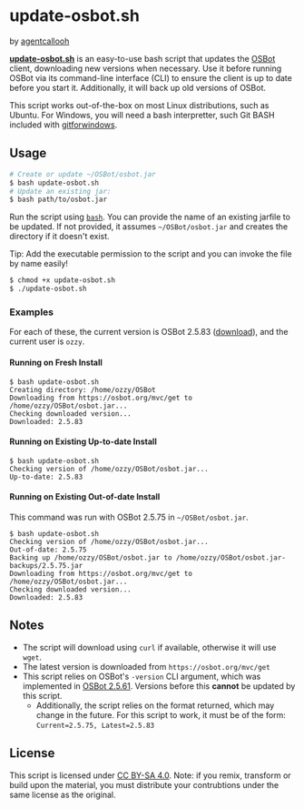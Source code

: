 # update-osbot.sh

by [agentcallooh](https://osbot.org/forum/profile/342261-agentcallooh/)

**[update-osbot.sh](update-osbot.sh)** is an easy-to-use bash script that updates the [OSBot](https://osbot.org) client, downloading new versions when necessary. Use it before running OSBot via its command-line interface (CLI) to ensure the client is up to date before you start it. Additionally, it will back up old versions of OSBot.

This script works out-of-the-box on most Linux distributions, such as Ubuntu. For Windows, you will need a bash interpretter, such Git BASH included with [gitforwindows](https://gitforwindows.org/#bash).

## Usage

```bash
# Create or update ~/OSBot/osbot.jar
$ bash update-osbot.sh
# Update an existing jar: 
$ bash path/to/osbot.jar
```

Run the script using [`bash`](https://en.wikipedia.org/wiki/Bash_(Unix_shell)). You can provide the name of an existing jarfile to be updated. If not provided, it assumes `~/OSBot/osbot.jar` and creates the directory if it doesn't exist.

Tip: Add the executable permission to the script and you can invoke the file by name easily!

```bash
$ chmod +x update-osbot.sh
$ ./update-osbot.sh
```

### Examples

For each of these, the current version is OSBot 2.5.83 ([download](http://osbot.org/devbuilds/osbot%202.5.75.jar)), and the current user is `ozzy`.

#### Running on Fresh Install

```
$ bash update-osbot.sh
Creating directory: /home/ozzy/OSBot
Downloading from https://osbot.org/mvc/get to /home/ozzy/OSBot/osbot.jar...
Checking downloaded version...
Downloaded: 2.5.83
```

#### Running on Existing Up-to-date Install

```
$ bash update-osbot.sh
Checking version of /home/ozzy/OSBot/osbot.jar...
Up-to-date: 2.5.83
```

#### Running on Existing Out-of-date Install

This command was run with OSBot 2.5.75 in `~/OSBot/osbot.jar`.

```
$ bash update-osbot.sh
Checking version of /home/ozzy/OSBot/osbot.jar...
Out-of-date: 2.5.75
Backing up /home/ozzy/OSBot/osbot.jar to /home/ozzy/OSBot/osbot.jar-backups/2.5.75.jar
Downloading from https://osbot.org/mvc/get to /home/ozzy/OSBot/osbot.jar...
Checking downloaded version...
Downloaded: 2.5.83
```

## Notes

* The script will download using `curl` if available, otherwise it will use `wget`.
* The latest version is downloaded from `https://osbot.org/mvc/get`
* This script relies on OSBot's `-version` CLI argument, which was implemented in [OSBot 2.5.61](https://osbot.org/forum/topic/157318-dev-build-osbot-2561). Versions before this **cannot** be updated by this script. 
	* Additionally, the script relies on the format returned, which may change in the future. For this script to work, it must be of the form: `Current=2.5.75, Latest=2.5.83`

## License

This script is licensed under [CC BY-SA 4.0](https://creativecommons.org/licenses/by-sa/4.0/). Note: if you remix, transform or build upon the material, you must distribute your contrubtions under the same license as the original.
